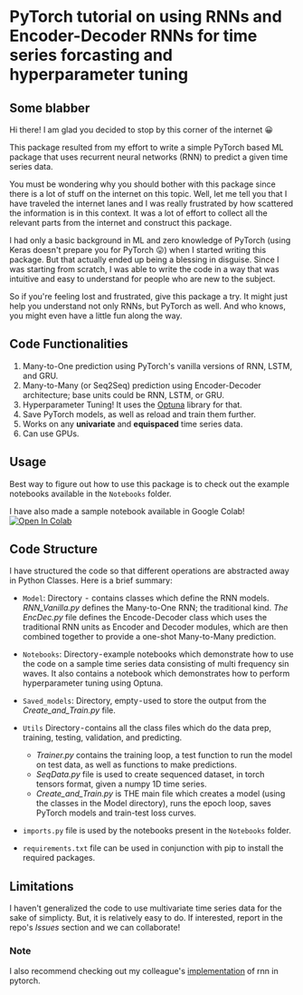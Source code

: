 # PyTorch tutorial on using RNNs and Encoder-Decoder RNNs for time series forcasting and hyperparameter tuning

## Some blabber

Hi there! I am glad you decided to stop by this corner of the internet :grinning:

This package resulted from my effort to write a simple PyTorch based ML package that uses recurrent neural networks (RNN) to predict a given time series data. 

You must be wondering why you should bother with this package since there is a lot of stuff on the internet on this topic. Well, let me tell you that I have traveled the internet lanes and I was really frustrated by how scattered the information is in this context. It was a lot of effort to collect all the relevant parts from the internet and construct this package. 

I had only a basic background in ML and zero knowledge of PyTorch (using Keras doesn't prepare you for PyTorch :stuck_out_tongue:) when I started writing this package. But that actually ended up being a blessing in disguise. Since I was starting from scratch, I was able to write the code in a way that was intuitive and easy to understand for people who are new to the subject.

So if you're feeling lost and frustrated, give this package a try. It might just help you understand not only RNNs, but PyTorch as well. And who knows, you might even have a little fun along the way.

## Code Functionalities
1. Many-to-One prediction using PyTorch's vanilla versions of RNN, LSTM, and GRU.
2. Many-to-Many (or Seq2Seq) prediction using Encoder-Decoder architecture; base units could be RNN, LSTM, or GRU.
3. Hyperparameter Tuning! It uses the [Optuna](https://optuna.org/) library for that.
4. Save PyTorch models, as well as reload and train them further.
5. Works on any **univariate** and **equispaced** time series data.
6. Can use GPUs.

## Usage
Best way to figure out how to use this package is to check out the example notebooks available in the `Notebooks` folder.

I have also made a sample notebook available in Google Colab!
[![Open In Colab](https://colab.research.google.com/assets/colab-badge.svg)](https://colab.research.google.com/drive/1dsP3FhY-qghqfcmn6TLaUkuyCaWAl8WL?usp=sharing)

## Code Structure
I have structured the code so that different operations are abstracted away in Python Classes. Here is a brief summary:

* `Model`: Directory  -  contains classes which define the RNN models. _RNN_Vanilla.py_ defines the Many-to-One RNN; the traditional kind. _The EncDec.py_ file defines the Encode-Decoder class which uses the traditional RNN units as Encoder and Decoder modules, which are then combined together to provide a one-shot Many-to-Many prediction.

* `Notebooks`: Directory - example notebooks which demonstrate how to use the code on a sample time series data consisting of multi frequency sin waves. It also contains a notebook which demonstrates how to perform hyperparameter tuning using Optuna.

* `Saved_models`: Directory, empty - used to store the output from the _Create_and_Train.py_ file.

* `Utils` Directory - contains all the class files which do the data prep, training, testing, validation, and predicting. 
   * _Trainer.py_ contains the training loop, a test function to run the model on test data, as well as functions to make predictions. 
   * _SeqData.py_ file is used to create sequenced dataset, in torch tensors format, given a numpy 1D time series. 
   * _Create_and_Train.py_ is THE main file which creates a model (using the classes in the Model directory), runs the epoch loop, saves PyTorch models and train-test loss curves.

* `imports.py` file is used by the notebooks present in the `Notebooks` folder.

* `requirements.txt` file can be used in conjunction with pip to install the required packages.

## Limitations
I haven't generalized the code to use multivariate time series data for the sake of simplicty. But, it is relatively easy to do. If interested, report in the repo's _Issues_ section and we can collaborate!

### Note 
I also recommend checking out my colleague's [implementation](https://github.com/lkulowski/LSTM_encoder_decoder) of rnn in pytorch.
